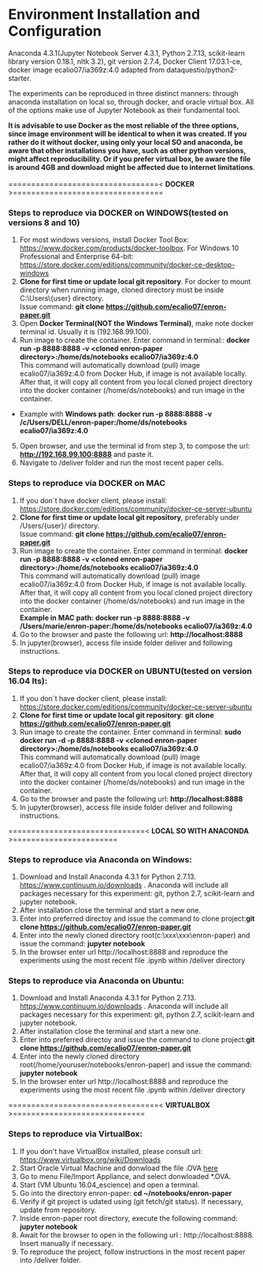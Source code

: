 # Environment Installation and Configuration
Anaconda 4.3.1(Jupyter Notebook Server 4.3.1, Python 2.7.13, scikit-learn library version 0.18.1, nltk 3.2), git version 2.7.4, Docker Client 17.03.1-ce, docker image ecalio07/ia369z:4.0 adapted from dataquestio/python2-starter.

The experiments can be reproduced in three distinct manners: through anaconda installation on local so, through docker, and oracle virtual box. All of the options make use of Jupyter Notebook as their fundamental tool.

**It is advisable to use Docker as the most reliable of the three options, since image environment will be identical to when it was created. If you rather do it without docker, using only  your local SO and anaconda, be aware that other installations you have, such as other python versions, might affect reproducibility. Or if you prefer virtual box, be aware the file is around 4GB and download might  be affected due to internet limitations**.<br><br>
=================================< **DOCKER** >================================= 

### Steps to reproduce via DOCKER on WINDOWS(tested on versions 8 and 10)
1. For most windows versions, install Docker Tool Box: https://www.docker.com/products/docker-toolbox. For Windows 10 Professional and Enterprise 64-bit: https://store.docker.com/editions/community/docker-ce-desktop-windows
2. **Clone for first time or update local git repository**. For docker to mount directory when running image, cloned directory must be inside C:\Users\\{user} directory.<br> Issue command: **git clone https://github.com/ecalio07/enron-paper.git**
3. Open **Docker Terminal(NOT the Windows Terminal)**, make note docker terminal id. Usually it is (192.168.99.100). 
4. Run image to create the container. Enter command in terminal:: **docker run -p 8888:8888 -v \<cloned enron-paper directory>\:/home/ds/notebooks ecalio07/ia369z:4.0**<br>
This command will automatically download (pull) image ecalio07/ia369z:4.0 from Docker Hub, if image is not available locally. After that, it will copy all content from you local cloned project directory into the docker container (/home/ds/notebooks) and run image in the container.<br> 
* Example with **Windows path**: **docker run -p 8888:8888 -v /c/Users/DELL/enron-paper:/home/ds/notebooks ecalio07/ia369z:4.0** 
5. Open browser, and use the terminal id from step 3, to compose the url: **http://192.168.99.100:8888** and paste it. 
6. Navigate to /deliver folder and run the most recent paper cells.

### Steps to reproduce via DOCKER on MAC
1. If you don´t have docker client, please install:
https://store.docker.com/editions/community/docker-ce-server-ubuntu
2. **Clone for first time or update local git repository**, preferably under /Users/{user}/ directory.<br> Issue command: **git clone https://github.com/ecalio07/enron-paper.git**
3. Run image to create the container. Enter command in terminal: **docker run -p 8888:8888 -v \<cloned enron-paper directory>\:/home/ds/notebooks ecalio07/ia369z:4.0**<br>
This command will automatically download (pull) image ecalio07/ia369z:4.0 from Docker Hub, if image is not available locally. After that, it will copy all content from you local cloned project directory into the docker container (/home/ds/notebooks) and run image in the container.<br> 
**Example in MAC path: docker run -p 8888:8888 -v /Users/marie/enron-paper:/home/ds/notebooks ecalio07/ia369z:4.0**
4. Go to the browser and paste the following url: **http://localhost:8888**
5. In jupyter(browser), access file inside folder deliver and following instructions.

### Steps to reproduce via DOCKER on UBUNTU(tested on version 16.04 lts):
1. If you don´t have docker client, please install:
https://store.docker.com/editions/community/docker-ce-server-ubuntu
2. **Clone for first time or update local git repository**: **git clone https://github.com/ecalio07/enron-paper.git**
3. Run image to create the container. Enter command in terminal: **sudo docker run -d -p 8888:8888 -v \<cloned enron-paper directory>\:/home/ds/notebooks ecalio07/ia369z:4.0**<br>
This command will automatically download (pull) image ecalio07/ia369z:4.0 from Docker Hub, if image is not available locally. After that, it will copy all content from you local cloned project directory into the docker container (/home/ds/notebooks) and run image in the container.<br> 
4. Go to the browser and paste the following url: **http://localhost:8888**
5. In jupyter(browser), access file inside folder deliver and following instructions.


==============================< **LOCAL SO WITH ANACONDA** >======================= 

### Steps to reproduce via Anaconda on Windows:
1. Download and Install Anaconda 4.3.1 for Python 2.7.13. https://www.continuum.io/downloads . Anaconda will include all packages necessary for this experiment: git, python 2.7, scikit-learn and jupyter notebook.
2. After installation close the terminal and start a new one.
3. Enter into preferred directoy and issue the command to clone project:**git clone https://github.com/ecalio07/enron-paper.git**
4. Enter into the newly cloned directory root(c:\xxx\xxx\enron-paper) and issue the command: **jupyter notebook**
5. In the browser enter url http://localhost:8888 and reproduce the experiments using the most recent file .ipynb within /deliver directory

### Steps to reproduce via Anaconda on Ubuntu:
1. Download and Install Anaconda 4.3.1 for Python 2.7.13. https://www.continuum.io/downloads . Anaconda will include all packages necessary for this experiment: git, python 2.7, scikit-learn and jupyter notebook.
2. After installation close the terminal and start a new one.
3. Enter into preferred directoy and issue the command to clone project:**git clone https://github.com/ecalio07/enron-paper.git** 
4. Enter into the newly cloned directory root(/home/youruser/notebooks/enron-paper) and issue the command: **jupyter notebook** 
5. In the browser enter url http://localhost:8888 and reproduce the experiments using the most recent file .ipynb within /deliver directory

=================================< **VIRTUALBOX** >=============================

### Steps to reproduce via VirtualBox:
1. If you don't have VirtualBox installed, please consult url:
https://www.virtualbox.org/wiki/Downloads
2. Start Oracle Virtual Machine and donwload the file .OVA [here](https://drive.google.com/file/d/0B4KJCoCOJkpGOEYwYWhPb18ySmM/view?usp=sharing)
3. Go to menu File/Import Appliance, and select donwloaded *.OVA.
4. Start  (VM Ubuntu 16.04_escience) and open a terminal.
5. Go into the directory enron-paper: **cd ~/notebooks/enron-paper**
6. Verify if git project is udated using (git fetch/git status). If necessary, update from repository.
7. Inside enron-paper root directory, execute the following command: **jupyter notebook**
8. Await for the browser to open in the following url : http://localhost:8888. Insert manually if necessary.
9. To reproduce the project, follow instructions in the most recent paper into /deliver folder.
 
